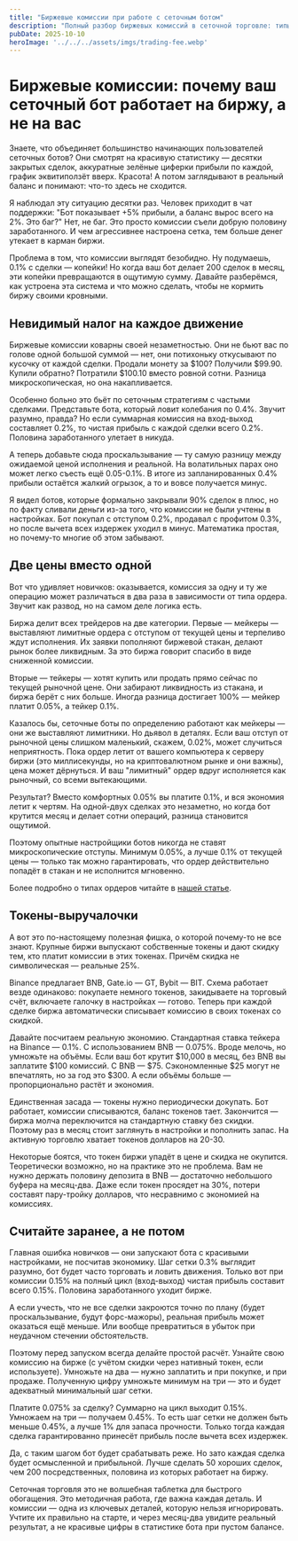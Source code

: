 ```yaml
---
title: "Биржевые комиссии при работе с сеточным ботом"
description: "Полный разбор биржевых комиссий в сеточной торговле: типы сборов, влияние на доходность, использование нативных токенов бирж, расчёт минимального шага сетки с примерами."
pubDate: 2025-10-10
heroImage: '../../../assets/imgs/trading-fee.webp'
---
```


<!-- [0%/0, 0%, 69%] turgenev=0 -->
<!-- https://turgenev.ashmanov.com/?t=s11fa188ba868f4352c8da3d1a9aad788 -->

# Биржевые комиссии: почему ваш сеточный бот работает на биржу, а не на вас

Знаете, что объединяет большинство начинающих пользователей сеточных ботов? Они смотрят на красивую статистику — десятки закрытых сделок, аккуратные зелёные циферки прибыли по каждой, график эквитиползёт вверх. Красота! А потом заглядывают в реальный баланс и понимают: что-то здесь не сходится.

Я наблюдал эту ситуацию десятки раз. Человек приходит в чат поддержки: "Бот показывает +5% прибыли, а баланс вырос всего на 2%. Это баг?" Нет, не баг. Это просто комиссии съели добрую половину заработанного. И чем агрессивнее настроена сетка, тем больше денег утекает в карман биржи.

Проблема в том, что комиссии выглядят безобидно. Ну подумаешь, 0.1% с сделки — копейки! Но когда ваш бот делает 200 сделок в месяц, эти копейки превращаются в ощутимую сумму. Давайте разберёмся, как устроена эта система и что можно сделать, чтобы не кормить биржу своими кровными.

## Невидимый налог на каждое движение

Биржевые комиссии коварны своей незаметностью. Они не бьют вас по голове одной большой суммой — нет, они потихоньку откусывают по кусочку от каждой сделки. Продали монету за $100? Получили $99.90. Купили обратно? Потратили $100.10 вместо ровной сотни. Разница микроскопическая, но она накапливается.

Особенно больно это бьёт по сеточным стратегиям с частыми сделками. Представьте бота, который ловит колебания по 0.4%. Звучит разумно, правда? Но если суммарная комиссия на вход-выход составляет 0.2%, то чистая прибыль с каждой сделки всего 0.2%. Половина заработанного улетает в никуда.

А теперь добавьте сюда проскальзывание — ту самую разницу между ожидаемой ценой исполнения и реальной. На волатильных парах оно может легко съесть ещё 0.05-0.1%. В итоге из запланированных 0.4% прибыли остаётся жалкий огрызок, а то и вовсе получается минус.

Я видел ботов, которые формально закрывали 90% сделок в плюс, но по факту сливали деньги из-за того, что комиссии не были учтены в настройках. Бот покупал с отступом 0.2%, продавал с профитом 0.3%, но после вычета всех издержек уходил в минус. Математика простая, но почему-то многие об этом забывают.

## Две цены вместо одной

Вот что удивляет новичков: оказывается, комиссия за одну и ту же операцию может различаться в два раза в зависимости от типа ордера. Звучит как развод, но на самом деле логика есть.

Биржа делит всех трейдеров на две категории. Первые — мейкеры — выставляют лимитные ордера с отступом от текущей цены и терпеливо ждут исполнения. Их заявки пополняют биржевой стакан, делают рынок более ликвидным. За это биржа говорит спасибо в виде сниженной комиссии.

Вторые — тейкеры — хотят купить или продать прямо сейчас по текущей рыночной цене. Они забирают ликвидность из стакана, и биржа берёт с них больше. Иногда разница достигает 100% — мейкер платит 0.05%, а тейкер 0.1%.

Казалось бы, сеточные боты по определению работают как мейкеры — они же выставляют лимитники. Но дьявол в деталях. Если ваш отступ от рыночной цены слишком маленький, скажем, 0.02%, может случиться неприятность. Пока ордер летит от вашего компьютера к серверу биржи (это миллисекунды, но на криптовалютном рынке и они важны), цена может дёрнуться. И ваш "лимитный" ордер вдруг исполняется как рыночный, со всеми вытекающими.

Результат? Вместо комфортных 0.05% вы платите 0.1%, и вся экономия летит к чертям. На одной-двух сделках это незаметно, но когда бот крутится месяц и делает сотни операций, разница становится ощутимой.

Поэтому опытные настройщики ботов никогда не ставят микроскопические отступы. Минимум 0.05%, а лучше 0.1% от текущей цены — только так можно гарантировать, что ордер действительно попадёт в стакан и не исполнится мгновенно.

Более подробно о типах ордеров читайте в [нашей статье](/blog/theory/types-of-orders/).

## Токены-выручалочки

А вот это по-настоящему полезная фишка, о которой почему-то не все знают. Крупные биржи выпускают собственные токены и дают скидку тем, кто платит комиссии в этих токенах. Причём скидка не символическая — реальные 25%.

Binance предлагает BNB, Gate.io — GT, Bybit — BIT. Схема работает везде одинаково: покупаете немного токенов, закидываете на торговый счёт, включаете галочку в настройках — готово. Теперь при каждой сделке биржа автоматически списывает комиссию в своих токенах со скидкой.

Давайте посчитаем реальную экономию. Стандартная ставка тейкера на Binance — 0.1%. С использованием BNB — 0.075%. Вроде мелочь, но умножьте на объёмы. Если ваш бот крутит $10,000 в месяц, без BNB вы заплатите $100 комиссий. С BNB — $75. Сэкономленные $25 могут не впечатлять, но за год это $300. А если объёмы больше — пропорционально растёт и экономия.

Единственная засада — токены нужно периодически докупать. Бот работает, комиссии списываются, баланс токенов тает. Закончится — биржа молча переключится на стандартную ставку без скидки. Поэтому раз в месяц стоит заглянуть в настройки и пополнить запас. На активную торговлю хватает токенов долларов на 20-30.

Некоторые боятся, что токен биржи упадёт в цене и скидка не окупится. Теоретически возможно, но на практике это не проблема. Вам не нужно держать половину депозита в BNB — достаточно небольшого буфера на месяц-два. Даже если токен просядет на 30%, потери составят пару-тройку долларов, что несравнимо с экономией на комиссиях.

## Считайте заранее, а не потом

Главная ошибка новичков — они запускают бота с красивыми настройками, не посчитав экономику. Шаг сетки 0.3% выглядит разумно, бот будет часто торговать и ловить движения. Только вот при комиссии 0.15% на полный цикл (вход-выход) чистая прибыль составит всего 0.15%. Половина заработанного уходит бирже.

А если учесть, что не все сделки закроются точно по плану (будет проскальзывание, будут форс-мажоры), реальная прибыль может оказаться ещё меньше. Или вообще превратиться в убыток при неудачном стечении обстоятельств.

Поэтому перед запуском всегда делайте простой расчёт. Узнайте свою комиссию на бирже (с учётом скидки через нативный токен, если используете). Умножьте на два — нужно заплатить и при покупке, и при продаже. Полученную цифру умножьте минимум на три — это и будет адекватный минимальный шаг сетки.

Платите 0.075% за сделку? Суммарно на цикл выходит 0.15%. Умножаем на три — получаем 0.45%. То есть шаг сетки не должен быть меньше 0.45%, а лучше 1% для запаса прочности. Только тогда каждая сделка гарантированно принесёт прибыль после вычета всех издержек.

Да, с таким шагом бот будет срабатывать реже. Но зато каждая сделка будет осмысленной и прибыльной. Лучше сделать 50 хороших сделок, чем 200 посредственных, половина из которых работает на биржу.

Сеточная торговля это не волшебная таблетка для быстрого обогащения. Это методичная работа, где важна каждая деталь. И комиссии — одна из ключевых деталей, которую нельзя игнорировать. Учтите их правильно на старте, и через месяц-два увидите реальный результат, а не красивые цифры в статистике бота при пустом балансе.
